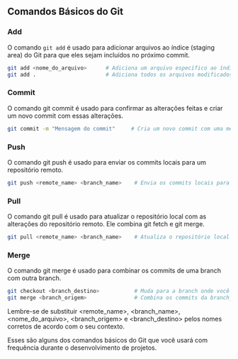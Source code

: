 ## Comandos Básicos do Git

### Add

O comando `git add` é usado para adicionar arquivos ao índice (staging area) do Git para que eles sejam incluídos no próximo commit.

```bash
git add <nome_do_arquivo>      # Adiciona um arquivo específico ao índice
git add .                      # Adiciona todos os arquivos modificados ao índice
```
### Commit
O comando git commit é usado para confirmar as alterações feitas e criar um novo commit com essas alterações.

```bash
git commit -m "Mensagem do commit"     # Cria um novo commit com uma mensagem
```

### Push
O comando git push é usado para enviar os commits locais para um repositório remoto.
```bash
git push <remote_name> <branch_name>    # Envia os commits locais para o repositório remoto
```

### Pull
O comando git pull é usado para atualizar o repositório local com as alterações do repositório remoto. Ele combina git fetch e git merge.

```bash
git pull <remote_name> <branch_name>    # Atualiza o repositório local com as alterações do remoto
```

### Merge
O comando git merge é usado para combinar os commits de uma branch com outra branch.

```bash
git checkout <branch_destino>           # Muda para a branch onde você quer mergear as alterações
git merge <branch_origem>               # Combina os commits da branch_origem com a branch_destino
```

Lembre-se de substituir <remote_name>, <branch_name>, <nome_do_arquivo>, <branch_origem> e <branch_destino> pelos nomes corretos de acordo com o seu contexto.

Esses são alguns dos comandos básicos do Git que você usará com frequência durante o desenvolvimento de projetos.